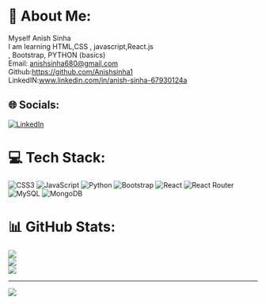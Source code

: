 # 💫 About Me:
 Myself Anish Sinha <br>  I am learning HTML,CSS , javascript,React.js<br>, Bootstrap, PYTHON (basics)<br>  Email: anishsinha680@gmail.com<br>  Github:https://github.com/Anishsinha1<br> LinkedIN:www.linkedin.com/in/anish-sinha-67930124a


## 🌐 Socials:
[![LinkedIn](https://img.shields.io/badge/LinkedIn-%230077B5.svg?logo=linkedin&logoColor=white)](https://linkedin.com/in/https://www.linkedin.com/in/anish-sinha-67930124a/) 

# 💻 Tech Stack:
![CSS3](https://img.shields.io/badge/css3-%231572B6.svg?style=for-the-badge&logo=css3&logoColor=white) ![JavaScript](https://img.shields.io/badge/javascript-%23323330.svg?style=for-the-badge&logo=javascript&logoColor=%23F7DF1E) ![Python](https://img.shields.io/badge/python-3670A0?style=for-the-badge&logo=python&logoColor=ffdd54) ![Bootstrap](https://img.shields.io/badge/bootstrap-%238511FA.svg?style=for-the-badge&logo=bootstrap&logoColor=white) ![React](https://img.shields.io/badge/react-%2320232a.svg?style=for-the-badge&logo=react&logoColor=%2361DAFB) ![React Router](https://img.shields.io/badge/React_Router-CA4245?style=for-the-badge&logo=react-router&logoColor=white) ![MySQL](https://img.shields.io/badge/mysql-%2300000f.svg?style=for-the-badge&logo=mysql&logoColor=white) ![MongoDB](https://img.shields.io/badge/MongoDB-%234ea94b.svg?style=for-the-badge&logo=mongodb&logoColor=white)
# 📊 GitHub Stats:
![](https://github-readme-stats.vercel.app/api?username=anishsinha1&theme=dark&hide_border=false&include_all_commits=false&count_private=false)<br/>
![](https://github-readme-streak-stats.herokuapp.com/?user=anishsinha1&theme=dark&hide_border=false)<br/>
![](https://github-readme-stats.vercel.app/api/top-langs/?username=anishsinha1&theme=dark&hide_border=false&include_all_commits=false&count_private=false&layout=compact)

---
[![](https://visitcount.itsvg.in/api?id=anishsinha1&icon=0&color=0)](https://visitcount.itsvg.in)
